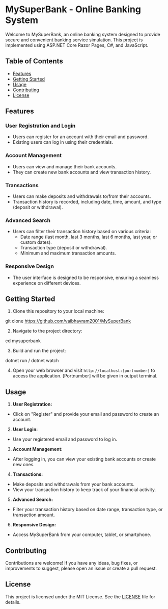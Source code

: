 # MySuperBank - Online Banking System

Welcome to MySuperBank, an online banking system designed to provide secure and convenient banking service simulation. This project is implemented using ASP.NET Core Razor Pages, C#, and JavaScript.

## Table of Contents
- [Features](#features)
- [Getting Started](#getting-started)
- [Usage](#usage)
- [Contributing](#contributing)
- [License](#license)

## Features

### User Registration and Login
- Users can register for an account with their email and password.
- Existing users can log in using their credentials.

### Account Management
- Users can view and manage their bank accounts.
- They can create new bank accounts and view transaction history.

### Transactions
- Users can make deposits and withdrawals to/from their accounts.
- Transaction history is recorded, including date, time, amount, and type (deposit or withdrawal).

### Advanced Search
- Users can filter their transaction history based on various criteria:
  - Date range (last month, last 3 months, last 6 months, last year, or custom dates).
  - Transaction type (deposit or withdrawal).
  - Minimum and maximum transaction amounts.

### Responsive Design
- The user interface is designed to be responsive, ensuring a seamless experience on different devices.

## Getting Started

1. Clone this repository to your local machine:

git clone https://github.com/vaibhavram2001/MySuperBank

2. Navigate to the project directory:

cd mysuperbank

3. Build and run the project:

dotnet run / dotnet watch


4. Open your web browser and visit `http://localhost:[portnumber]` to access the application. [Portnumber] will be given in output terminal.

## Usage

1. **User Registration:**
- Click on "Register" and provide your email and password to create an account.

2. **User Login:**
- Use your registered email and password to log in.

3. **Account Management:**
- After logging in, you can view your existing bank accounts or create new ones.

4. **Transactions:**
- Make deposits and withdrawals from your bank accounts.
- View your transaction history to keep track of your financial activity.

5. **Advanced Search:**
- Filter your transaction history based on date range, transaction type, or transaction amount.

6. **Responsive Design:**
- Access MySuperBank from your computer, tablet, or smartphone.

## Contributing

Contributions are welcome! If you have any ideas, bug fixes, or improvements to suggest, please open an issue or create a pull request.

## License

This project is licensed under the MIT License. See the [LICENSE](LICENSE) file for details.
